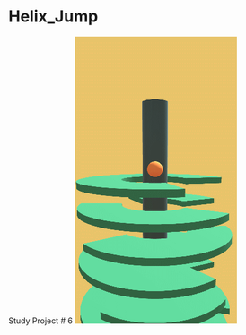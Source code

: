 # Helix_Jump
Study Project # 6
![grab-landing-page](https://github.com/Alex21Sav/Helix_Jump/blob/main/Helix_Jump.gif)
